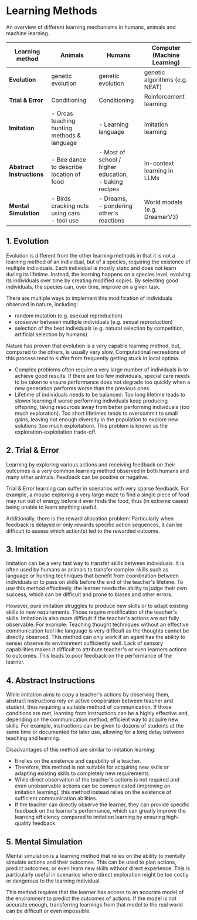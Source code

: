 # Learning Methods
An overview of different learning mechanisms in humans, animals and machine learning.

<!-- Table of examples -->
| Learning method       | Animals | Humans | Computer (Machine Learning) |
|-----------------------|---------|--------|-----------------------------|
| **Evolution**             | genetic evolution                             | genetic evolution | genetic algorithms (e.g. NEAT) |
| **Trial & Error**         | Conditioning                                  | Conditioning      | Reinforcement learning |
| **Imitation**             | - Orcas teaching hunting methods & language     | - Learning language | Imitation learning |
| **Abstract Instructions** | - Bee dance to describe location of food        | - Most of school / higher education, </br> - baking recipes | In-context learning in LLMs |
| **Mental Simulation**     | - Birds cracking nuts using cars </br> - tool use | - Dreams, </br> - pondering other's reactions | World models (e.g. DreamerV3) |

## 1. Evolution
Evolution is different from the other learning methods in that it is not a learning method of an individual, but of a species, requiring the existence of multiple individuals. Each individual is mostly static and does not learn during its lifetime. Instead, the learning happens on a species level, evolving its individuals over time by creating modified copies. By selecting good individuals, the species can, over time, improve on a given task.

There are multiple ways to implement this modification of individuals observed in nature, including:
- random mutation (e.g. asexual reproduction)
- crossover between multiple individuals (e.g. sexual reproduction)
- selection of the best individuals (e.g. natural selection by competition, artificial selection by humans)

Nature has proven that evolution is a very capable learning method, but, compared to the others, is usually very slow. Computational recreations of this process tend to suffer from frequently getting stuck in local optima.
- Complex problems often require a very large number of individuals is to achieve good results. If there are too few individuals, special care needs to be taken to ensure performance does not degrade too quickly when a new generation performs worse than the previous ones.
- Lifetime of individuals needs to be balanced: Too long lifetime leads to slower learning if worse performing individuals keep producing offspring, taking resources away from better performing individuals (too much exploration). Too short lifetimes tends to overcommit to small gains, leaving not enough diversity in the population to explore new solutions (too much exploitation). This problem is known as the exploration-exploitation trade-off.

## 2. Trial & Error
Learning by exploring various actions and receiving feedback on their outcomes is a very common learning method observed in both humans and many other animals. Feedback can be positive or negative.

Trial & Error learning can suffer in scenarios with very sparse feedback.
For example, a mouse exploring a very large maze to find a single piece of food may run out of energy before it ever finds the food, thus (in extreme cases) being unable to learn anything useful.

Additionally, there is the reward allocation problem: Particularly when feedback is delayed or only rewards specific action sequences, it can be difficult to assess which action(s) led to the rewarded outcome.

## 3. Imitation
Imitation can be a very fast way to transfer skills between individuals. It is often used by humans or animals to transfer complex skills such as language or hunting techniques that benefit from coordination between individuals or to pass on skills before the end of the teacher's lifetime. To use this method effectively, the learner needs the ability to judge their own success, which can be difficult and prone to biases and other errors.

However, pure imitation struggles to produce new skills or to adapt existing skills to new requirements. Those require modification of the teacher's skills.
Imitation is also more difficult if the teacher's actions are not fully observable. For example: Teaching thought techniques without an effective communication tool like language is very difficult as the thoughts cannot be directly observed.
This method can only work if an agent has the ability to sense/ observe its environment sufficiently well. Lack of sensory capabilities makes it difficult to attribute teacher's or even learners actions to outcomes. This leads to poor feedback on the performance of the learner.

## 4. Abstract Instructions
While imitation aims to copy a teacher's actions by observing them, abstract instructions rely on active cooperation between teacher and student, thus requiring a suitable method of communication.
If those conditions are met, learning from instructions can be a highly effective and, depending on the communication method, efficient way to acquire new skills. For example, instructions can be given to dozens of students at the same time or documented for later use, allowing for a long delay between teaching and learning.

Disadvantages of this method are similar to imitation learning:
- It relies on the existence and capability of a teacher.
- Therefore, this method is not suitable for acquiring new skills or adapting existing skills to completely new requirements.
- While direct observation of the teacher's actions is not required and even unobservable actions can be communicated (improving on imitation learning), this method instead relies on the existence of sufficient communication abilities.
- If the teacher can directly observe the learner, they can provide specific feedback on the learner's performance, which can greatly improve the learning efficiency compared to imitation learning by ensuring high-quality feedback.

## 5. Mental Simulation
Mental simulation is a learning method that relies on the ability to mentally simulate actions and their outcomes. This can be used to plan actions, predict outcomes, or even learn new skills without direct experience. This is particularly useful in scenarios where direct exploration might be too costly or dangerous to the learning individual.

This method requires that the learner has access to an accurate model of the environment to predict the outcomes of actions. If the model is not accurate enough, transferring learnings from that model to the real world can be difficult or even impossible.